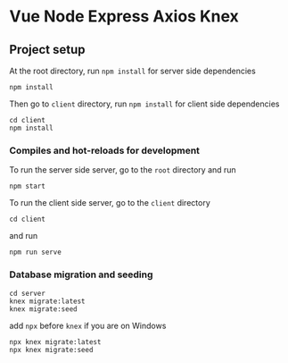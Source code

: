 # Vue Node Express Axios Knex 

## Project setup
At the root directory, run `npm install` for server side dependencies
```
npm install
```
Then go to `client` directory, run `npm install` for client side dependencies
```
cd client
npm install
```

### Compiles and hot-reloads for development
To run the server side server, go to the `root` directory and run 
```
npm start
```
To run the client side server, go to the `client` directory
```
cd client
```
and run 
```
npm run serve
```

### Database migration and seeding
```
cd server
knex migrate:latest
knex migrate:seed
```
add `npx` before `knex` if you are on Windows
```
npx knex migrate:latest
npx knex migrate:seed
```
